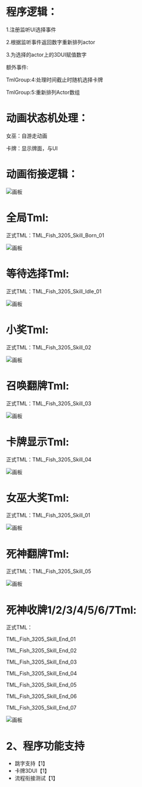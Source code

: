 # 程序逻辑：
1.注册监听UI选择事件

2.根据监听事件返回数字重新排列actor

3.为选择的actor上的3DUI赋值数字

额外事件:

TmlGroup:4:处理时间截止时随机选择卡牌

TmlGroup:5:重新排列Actor数组

# 动画状态机处理：
女巫：自游走动画

卡牌：显示牌面，与UI

# 动画衔接逻辑：
![画板](https://cdn.nlark.com/yuque/0/2025/jpeg/1580229/1736498321509-e8260e84-1464-4767-84f3-751b9b3736ce.jpeg)

# 全局Tml:
正式TML：TML_Fish_3205_Skill_Born_01

![画板](https://cdn.nlark.com/yuque/0/2025/jpeg/1580229/1736475751738-ddc1a2e5-2956-4a49-8a8e-eb655688aac0.jpeg)

# 等待选择Tml:
正式TML：TML_Fish_3205_Skill_Idle_01

![画板](https://cdn.nlark.com/yuque/0/2025/jpeg/1580229/1736497004336-6fc5ad94-d71d-4821-bc68-6d83a946bf18.jpeg)



# 小奖Tml:
正式TML：TML_Fish_3205_Skill_02

![画板](https://cdn.nlark.com/yuque/0/2025/jpeg/1580229/1736493101750-7629f7b0-80c5-4f50-a6a8-f18c59c4f80e.jpeg)

# 召唤翻牌Tml:
正式TML：TML_Fish_3205_Skill_03

![画板](https://cdn.nlark.com/yuque/0/2025/jpeg/1580229/1736493658645-af3f6424-0695-4d19-ad23-7a8cf5bbfe59.jpeg)

# 卡牌显示Tml:
正式TML：TML_Fish_3205_Skill_04

![画板](https://cdn.nlark.com/yuque/0/2025/jpeg/1580229/1736497544811-3ac61ba1-b8e7-4607-8d17-8766e160b7ae.jpeg)

# 女巫大奖Tml:
正式TML：TML_Fish_3205_Skill_01

![画板](https://cdn.nlark.com/yuque/0/2025/jpeg/1580229/1736497144902-fb6920c7-ca33-4d7f-a051-c3c33dd1e044.jpeg)

# 死神翻牌Tml:
正式TML：TML_Fish_3205_Skill_05

![画板](https://cdn.nlark.com/yuque/0/2025/jpeg/1580229/1736499531436-da0b1f76-6e3c-484d-8da5-238b152a88f7.jpeg)

# 死神收牌1/2/3/4/5/6/7Tml:
正式TML：

TML_Fish_3205_Skill_End_01

TML_Fish_3205_Skill_End_02

TML_Fish_3205_Skill_End_03

TML_Fish_3205_Skill_End_04

TML_Fish_3205_Skill_End_05

TML_Fish_3205_Skill_End_06

TML_Fish_3205_Skill_End_07

![画板](https://cdn.nlark.com/yuque/0/2025/jpeg/1580229/1736499531330-4db9b3c3-44ff-4b4a-92eb-97b4bbd7d255.jpeg)

# 2、程序功能支持
+ 跳字支持【1】
+ 卡牌3DUI【1】
+ 流程衔接测试【1】

